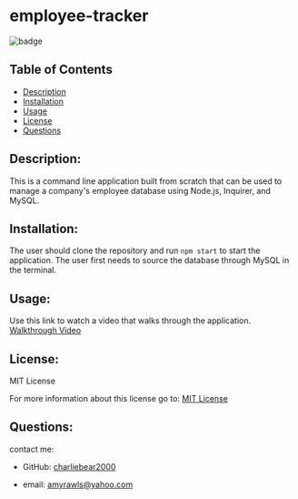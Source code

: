 # employee-tracker

![badge](https://img.shields.io/badge/License-MIT-yellow.svg)

  ## Table of Contents
  - [Description](#description)
  - [Installation](#installation)
  - [Usage](#usage)
  - [License](#license)
  - [Questions](#questions)

  ## Description:
  
  This is a command line application built from scratch that can be used to manage a company's employee database using Node.js, Inquirer, and MySQL. 
 

  ## Installation:

  The user should clone the repository and run `npm start` to start the application. The user first needs to source the database through MySQL in the terminal.

  ## Usage:
  
  Use this link to watch a video that walks through the application.
  [Walkthrough Video](https://watch.screencastify.com/v/v5Fr6kRm27MyIq6AXDDt)
  

  ## License:
  MIT License

  For more information about this license go to: [MIT License](https://choosealicense.com/licenses/mit//gpl-3.0/)

  ## Questions:
  contact me:

  - GitHub: [charliebear2000](https://github.com/charliebear2000)

  - email: amyrawls@yahoo.com

  
